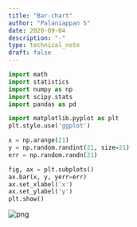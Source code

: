```yaml
---
title: "Bar-chart"
author: "Palaniappan S"
date: 2020-09-04
description: "-"
type: technical_note
draft: false
---
```


```python
import math
import statistics
import numpy as np
import scipy.stats
import pandas as pd
```


```python
import matplotlib.pyplot as plt
plt.style.use('ggplot')
```


```python
x = np.arange(21)
y = np.random.randint(21, size=21)
err = np.random.randn(21)
```


```python
fig, ax = plt.subplots()
ax.bar(x, y, yerr=err)
ax.set_xlabel('x')
ax.set_ylabel('y')
plt.show()
```


![png](Bar_Chart_4_0.png)


